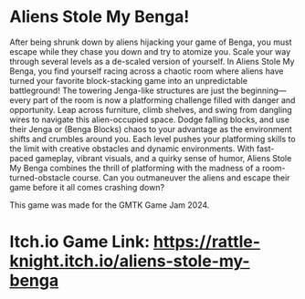# **Aliens Stole My Benga!**

After being shrunk down by aliens hijacking your game of Benga, you must escape while they chase you down and try to atomize you. Scale your way through several levels as a de-scaled version of yourself. 
In Aliens Stole My Benga, you find yourself racing across a chaotic room where aliens have turned your favorite block-stacking game into an unpredictable battleground! The towering Jenga-like structures are just the beginning—every part of the room is now a platforming challenge filled with danger and opportunity.
Leap across furniture, climb shelves, and swing from dangling wires to navigate this alien-occupied space. Dodge falling blocks, and use their Jenga or (Benga Blocks) chaos to your advantage as the environment shifts and crumbles around you. Each level pushes your platforming skills to the limit with creative obstacles and dynamic environments.
With fast-paced gameplay, vibrant visuals, and a quirky sense of humor, Aliens Stole My Benga combines the thrill of platforming with the madness of a room-turned-obstacle course. 
Can you outmaneuver the aliens and escape their game before it all comes crashing down?

This game was made for the GMTK Game Jam 2024.

# Itch.io Game Link: https://rattle-knight.itch.io/aliens-stole-my-benga
